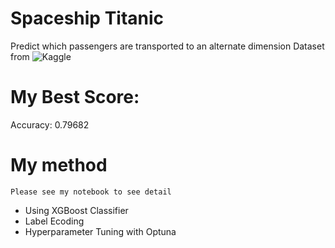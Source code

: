 # Spaceship Titanic
Predict which passengers are transported to an alternate dimension
Dataset from ![Kaggle](https://www.kaggle.com/competitions/spaceship-titanic/overview)
# My Best Score:
Accuracy: 0.79682

# My method
`Please see my notebook to see detail`
- Using XGBoost Classifier
- Label Ecoding
- Hyperparameter Tuning with Optuna
